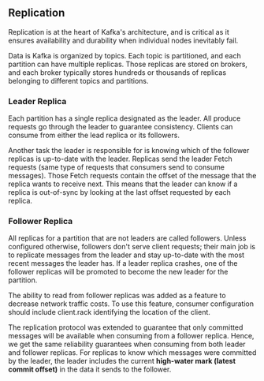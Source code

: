 ## Replication

Replication is at the heart of Kafka's architecture, and is critical as it ensures availability and durability when individual nodes inevitably fail.

Data is Kafka is organized by topics. Each topic is partitioned, and each partition can have multiple replicas. Those replicas are stored on brokers, and each broker typically stores hundreds or thousands of replicas belonging to different topics and partitions.

### Leader Replica

Each partition has a single replica designated as the leader. All produce requests go through the leader to guarantee consistency. Clients can consume from either the lead replica or its followers.

Another task the leader is responsible for is knowing which of the follower replicas is up-to-date with the leader. Replicas send the leader Fetch requests (same type of requests that consumers send to consume messages). Those Fetch requests contain the offset of the message that the replica wants to receive next. This means that the leader can know if a replica is out-of-sync by looking at the last offset requested by each replica.

### Follower Replica

All replicas for a partition that are not leaders are called followers. Unless configured otherwise, followers don't serve client requests; their main job is to replicate messages from the leader and stay up-to-date with the most recent messages the leader has. If a leader replica crashes, one of the follower replicas will be promoted to become the new leader for the partition.

The ability to read from follower replicas was added as a feature to decrease network traffic costs. To use this feature, consumer configuration should include client.rack identifying the location of the client.

The replication protocol was extended to guarantee that only committed messages will be available when consuming from a follower replica. Hence, we get the same reliability guarantees when consuming from both leader and follower replicas. For replicas to know which messages were committed by the leader, the leader includes the current **high-water mark (latest commit offset)** in the data it sends to the follower.
